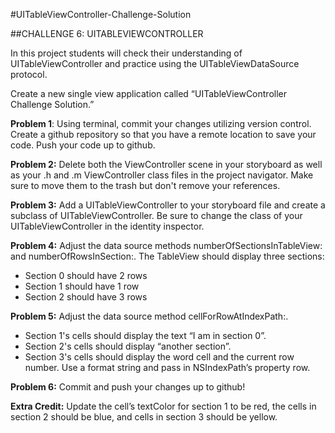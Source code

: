 #UITableViewController-Challenge-Solution

##CHALLENGE 6: UITABLEVIEWCONTROLLER

In this project students will check their understanding of UITableViewController and practice using the UITableViewDataSource protocol.

Create a new single view application called  “UITableViewController Challenge Solution.”

**Problem 1**: Using terminal, commit your changes utilizing version control. Create a github repository so that you have a remote location to save your code. Push your code up to github.

**Problem 2:** Delete both the ViewController scene in your storyboard as well as your .h and .m ViewController class files in the project navigator. Make sure to move them to the trash but don't remove your references.

**Problem 3:** Add a UITableViewController to your storyboard file and create a subclass of UITableViewController. Be sure to change the class of your UITableViewController in the identity inspector.

**Problem 4:** Adjust the data source methods numberOfSectionsInTableView: and numberOfRowsInSection:. The TableView should display three sections:

* Section 0 should have 2 rows
* Section 1 should have 1 row 
* Section 2 should have 3 rows

**Problem 5:** Adjust the data source method cellForRowAtIndexPath:.
 
* Section 1's cells should display the text “I am in section 0”.
* Section 2's cells should display “another section”.
* Section 3's cells  should display the word cell and the current row number. Use a format string and pass in NSIndexPath’s property row. 

**Problem 6:** Commit and push your changes up to github!

**Extra Credit:** Update the cell’s textColor for section 1 to be red, the cells in section 2 should be blue, and cells in section 3 should be yellow.
